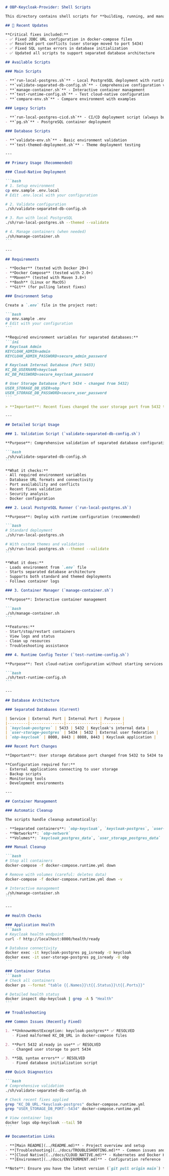 ````markdown
# OBP-Keycloak-Provider: Shell Scripts

This directory contains shell scripts for **building, running, and managing** the `obp-keycloak-provider` with support for separated database architecture and recent critical fixes.

## 🔧 Recent Updates

**Critical fixes included:**
- ✅ Fixed JDBC URL configuration in docker-compose files
- ✅ Resolved port conflicts (user storage moved to port 5434)
- ✅ Fixed SQL syntax errors in database initialization
- ✅ Updated all scripts to support separated database architecture

## Available Scripts

### Main Scripts

- **`run-local-postgres.sh`** - Local PostgreSQL deployment with runtime configuration
- **`validate-separated-db-config.sh`** - Comprehensive configuration validation  
- **`manage-container.sh`** - Interactive container management
- **`test-runtime-config.sh`** - Test cloud-native configuration
- **`compare-env.sh`** - Compare environment with examples

### Legacy Scripts

- **`run-local-postgres-cicd.sh`** - CI/CD deployment script (always build & replace)
- **`pg.sh`** - PostgreSQL container deployment

### Database Scripts

- **`validate-env.sh`** - Basic environment validation
- **`test-themed-deployment.sh`** - Theme deployment testing

---

## Primary Usage (Recommended)

### Cloud-Native Deployment

```bash
# 1. Setup environment
cp env.sample .env.local
# Edit .env.local with your configuration

# 2. Validate configuration
./sh/validate-separated-db-config.sh

# 3. Run with local PostgreSQL
./sh/run-local-postgres.sh --themed --validate

# 4. Manage containers (when needed)
./sh/manage-container.sh
```

---

## Requirements

- **Docker** (tested with Docker 20+)
- **Docker Compose** (tested with 2.0+)
- **Maven** (tested with Maven 3.8+)
- **Bash** (Linux or MacOS)
- **Git** (for pulling latest fixes)

### Environment Setup

Create a `.env` file in the project root:

```bash
cp env.sample .env
# Edit with your configuration
```

**Required environment variables for separated databases:**
```ini
# Keycloak Admin
KEYCLOAK_ADMIN=admin
KEYCLOAK_ADMIN_PASSWORD=secure_admin_password

# Keycloak Internal Database (Port 5433)
KC_DB_USERNAME=keycloak
KC_DB_PASSWORD=secure_keycloak_password

# User Storage Database (Port 5434 - changed from 5432)
USER_STORAGE_DB_USER=obp
USER_STORAGE_DB_PASSWORD=secure_user_password
```

> **Important**: Recent fixes changed the user storage port from 5432 to 5434 to avoid conflicts.

---

## Detailed Script Usage

### 1. Validation Script (`validate-separated-db-config.sh`)

**Purpose**: Comprehensive validation of separated database configuration

```bash
./sh/validate-separated-db-config.sh
```

**What it checks:**
- All required environment variables
- Database URL formats and connectivity
- Port availability and conflicts
- Recent fixes validation
- Security analysis
- Docker configuration

### 2. Local PostgreSQL Runner (`run-local-postgres.sh`)

**Purpose**: Deploy with runtime configuration (recommended)

```bash
# Standard deployment
./sh/run-local-postgres.sh

# With custom themes and validation
./sh/run-local-postgres.sh --themed --validate
```

**What it does:**
- Loads environment from `.env` file
- Starts separated database architecture
- Supports both standard and themed deployments
- Follows container logs

### 3. Container Manager (`manage-container.sh`)

**Purpose**: Interactive container management

```bash
./sh/manage-container.sh
```

**Features:**
- Start/stop/restart containers
- View logs and status
- Clean up resources
- Troubleshooting assistance

### 4. Runtime Config Tester (`test-runtime-config.sh`)

**Purpose**: Test cloud-native configuration without starting services

```bash
./sh/test-runtime-config.sh
```

---

## Database Architecture

### Separated Databases (Current)

| Service | External Port | Internal Port | Purpose |
|---------|---------------|---------------|---------|
| `keycloak-postgres` | 5433 | 5432 | Keycloak's internal data |
| `user-storage-postgres` | 5434 | 5432 | External user federation |
| `obp-keycloak` | 8000, 8443 | 8080, 8443 | Keycloak application |

### Recent Port Changes

**Important**: User storage database port changed from 5432 to 5434 to avoid conflicts with system PostgreSQL.

**Configuration required for:**
- External applications connecting to user storage
- Backup scripts
- Monitoring tools
- Development environments

---

## Container Management

### Automatic Cleanup

The scripts handle cleanup automatically:

- **Separated containers**: `obp-keycloak`, `keycloak-postgres`, `user-storage-postgres`
- **Networks**: `obp-network` 
- **Volumes**: `keycloak_postgres_data`, `user_storage_postgres_data`

### Manual Cleanup

```bash
# Stop all containers
docker-compose -f docker-compose.runtime.yml down

# Remove with volumes (careful: deletes data)
docker-compose -f docker-compose.runtime.yml down -v

# Interactive management
./sh/manage-container.sh
```

---

## Health Checks

### Application Health
```bash
# Keycloak health endpoint
curl -f http://localhost:8000/health/ready

# Database connectivity
docker exec -it keycloak-postgres pg_isready -U keycloak
docker exec -it user-storage-postgres pg_isready -U obp
```

### Container Status
```bash
# Check all containers
docker ps --format "table {{.Names}}\t{{.Status}}\t{{.Ports}}"

# Detailed health status
docker inspect obp-keycloak | grep -A 5 "Health"
```

## Troubleshooting

### Common Issues (Recently Fixed)

1. **UnknownHostException: keycloak-postgres** ✅ RESOLVED
   - Fixed malformed KC_DB_URL in docker-compose files

2. **Port 5432 already in use** ✅ RESOLVED  
   - Changed user storage to port 5434

3. **SQL syntax errors** ✅ RESOLVED
   - Fixed database initialization script

### Quick Diagnostics

```bash
# Comprehensive validation
./sh/validate-separated-db-config.sh

# Check recent fixes applied
grep "KC_DB_URL.*keycloak-postgres" docker-compose.runtime.yml
grep "USER_STORAGE_DB_PORT:-5434" docker-compose.runtime.yml

# View container logs
docker logs obp-keycloak --tail 50
```

## Documentation Links

- **[Main README](../README.md)** - Project overview and setup
- **[Troubleshooting](../docs/TROUBLESHOOTING.md)** - Common issues and recent fixes
- **[Cloud Native](../docs/CLOUD_NATIVE.md)** - Kubernetes and Docker Hub deployment
- **[Environment](../docs/ENVIRONMENT.md)** - Configuration reference

**Note**: Ensure you have the latest version (`git pull origin main`) to benefit from recent critical fixes.